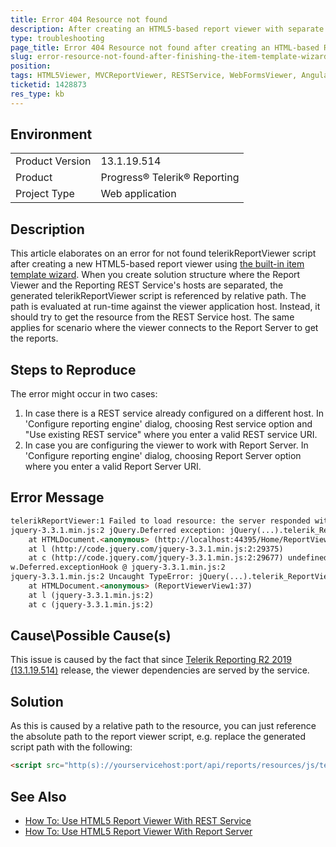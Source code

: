 ```yaml
---
title: Error 404 Resource not found
description: After creating an HTML5-based report viewer with separate Reporting REST Service or Report Server with the Visual Studio item template wizard, a 404 error is thrown in the browser console.
type: troubleshooting
page_title: Error 404 Resource not found after creating an HTML-based Report Viewer using the item template wizard
slug: error-resource-not-found-after-finishing-the-item-template-wizard
position: 
tags: HTML5Viewer, MVCReportViewer, RESTService, WebFormsViewer, AngularViewer
ticketid: 1428873
res_type: kb
---
```


## Environment
<table>
	<tbody>
		<tr>
			<td>Product Version</td>
			<td>13.1.19.514</td>
		</tr>
		<tr>
			<td>Product</td>
			<td>Progress® Telerik® Reporting</td>
		</tr>
		<tr>
			<td>Project Type</td>
			<td>Web application</td>
		</tr>
	</tbody>
</table>


## Description
This article elaborates on an error for not found telerikReportViewer script after creating a new HTML5-based report viewer using [the built-in item template wizard](../html5-report-viewer-quick-start). 
When you create solution structure where the Report Viewer and the Reporting REST Service's hosts are separated, the generated telerikReportViewer script is referenced by relative path. The path is evaluated at run-time against the viewer application host. Instead, it should try to get the resource from the REST Service host. The same applies for scenario where the viewer connects to the Report Server to get the reports.

## Steps to Reproduce
The error might occur in two cases:
1. In case there is a REST service already configured on a different host. In 'Configure reporting engine' dialog, choosing Rest service option and "Use existing REST service" where you enter a valid REST service URI.
2. In case you are configuring the viewer to work with Report Server.  In 'Configure reporting engine' dialog, choosing Report Server option where you enter a valid Report Server URI.

## Error Message
```HTML
telerikReportViewer:1 Failed to load resource: the server responded with a status of 404 (Not Found)
jquery-3.3.1.min.js:2 jQuery.Deferred exception: jQuery(...).telerik_ReportViewer is not a function TypeError: jQuery(...).telerik_ReportViewer is not a function
    at HTMLDocument.<anonymous> (http://localhost:44395/Home/ReportViewerView1:37:46)
    at l (http://code.jquery.com/jquery-3.3.1.min.js:2:29375)
    at c (http://code.jquery.com/jquery-3.3.1.min.js:2:29677) undefined
w.Deferred.exceptionHook @ jquery-3.3.1.min.js:2
jquery-3.3.1.min.js:2 Uncaught TypeError: jQuery(...).telerik_ReportViewer is not a function
    at HTMLDocument.<anonymous> (ReportViewerView1:37)
    at l (jquery-3.3.1.min.js:2)
    at c (jquery-3.3.1.min.js:2)
```

## Cause\Possible Cause(s)
This issue is caused by the fact that since [Telerik Reporting R2 2019 (13.1.19.514)](https://www.telerik.com/support/whats-new/reporting/release-history/progress-telerik-reporting-r2-2019-13-1-19-514) release, the viewer dependencies are served by the service.

## Solution
As this is caused by a relative path to the resource, you can just reference the absolute path to the report viewer script, e.g. replace the generated script path with the following:

```HTML
<script src="http(s)://yourservicehost:port/api/reports/resources/js/telerikReportViewer"></script>
```

## See Also
- [How To: Use HTML5 Report Viewer With REST Service](../html5-report-viewer-quick-start)
- [How To: Use HTML5 Report Viewer With Report Server](../html5-report-viewer-howto-use-it-with-reportserver)
